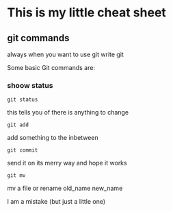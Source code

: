 # This is my little cheat sheet

## git commands

always when you want to use git write git

Some basic Git commands are:
### shoow status
```
git status
```

 this tells you of there is anything to change
```
git add
```
 add something to the inbetween
```
git commit
```
send it on its merry way and hope it works 


```
git mv
```
 mv a file or rename old_name new_name

I am a mistake (but just a little one)
